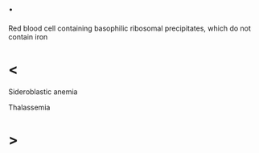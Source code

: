 # .

Red blood cell containing basophilic ribosomal precipitates, which do not contain iron

# <

Sideroblastic anemia

Thalassemia

# >
